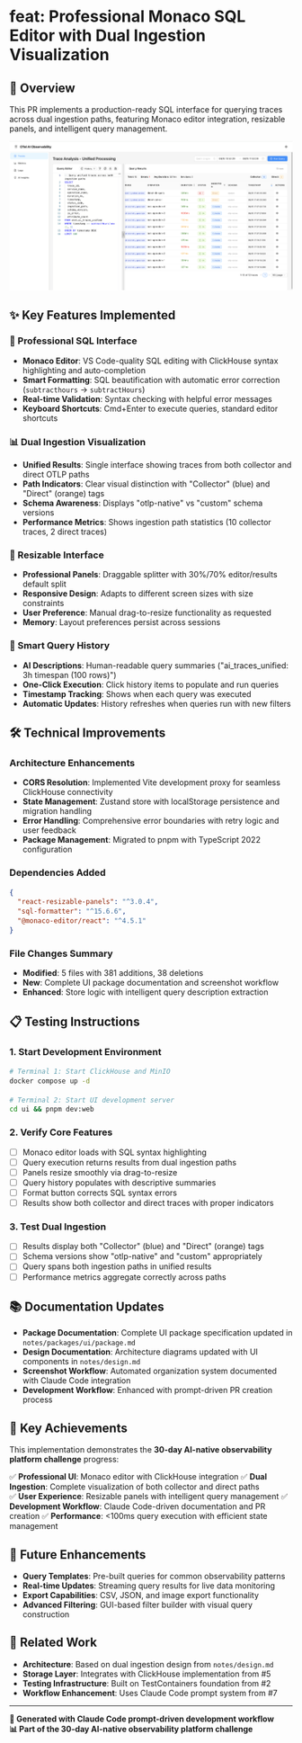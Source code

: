 # feat: Professional Monaco SQL Editor with Dual Ingestion Visualization

## 🚀 Overview

This PR implements a production-ready SQL interface for querying traces across dual ingestion paths, featuring Monaco editor integration, resizable panels, and intelligent query management.

![Dual Ingestion UI](notes/packages/ui/screenshots/2025-08-15-dual-ingestion-ui/ui-dual-ingestion-complete.png)

## ✨ Key Features Implemented

### 🎯 Professional SQL Interface
- **Monaco Editor**: VS Code-quality SQL editing with ClickHouse syntax highlighting and auto-completion
- **Smart Formatting**: SQL beautification with automatic error correction (`subtracthours` → `subtractHours`)
- **Real-time Validation**: Syntax checking with helpful error messages
- **Keyboard Shortcuts**: Cmd+Enter to execute queries, standard editor shortcuts

### 📊 Dual Ingestion Visualization
- **Unified Results**: Single interface showing traces from both collector and direct OTLP paths
- **Path Indicators**: Clear visual distinction with "Collector" (blue) and "Direct" (orange) tags
- **Schema Awareness**: Displays "otlp-native" vs "custom" schema versions
- **Performance Metrics**: Shows ingestion path statistics (10 collector traces, 2 direct traces)

### 🔧 Resizable Interface
- **Professional Panels**: Draggable splitter with 30%/70% editor/results default split
- **Responsive Design**: Adapts to different screen sizes with size constraints
- **User Preference**: Manual drag-to-resize functionality as requested
- **Memory**: Layout preferences persist across sessions

### 🧠 Smart Query History
- **AI Descriptions**: Human-readable query summaries ("ai_traces_unified: 3h timespan (100 rows)")
- **One-Click Execution**: Click history items to populate and run queries
- **Timestamp Tracking**: Shows when each query was executed
- **Automatic Updates**: History refreshes when queries run with new filters

## 🛠 Technical Improvements

### Architecture Enhancements
- **CORS Resolution**: Implemented Vite development proxy for seamless ClickHouse connectivity
- **State Management**: Zustand store with localStorage persistence and migration handling
- **Error Handling**: Comprehensive error boundaries with retry logic and user feedback
- **Package Management**: Migrated to pnpm with TypeScript 2022 configuration

### Dependencies Added
```json
{
  "react-resizable-panels": "^3.0.4",
  "sql-formatter": "^15.6.6",
  "@monaco-editor/react": "^4.5.1"
}
```

### File Changes Summary
- **Modified**: 5 files with 381 additions, 38 deletions
- **New**: Complete UI package documentation and screenshot workflow
- **Enhanced**: Store logic with intelligent query description extraction

## 📋 Testing Instructions

### 1. Start Development Environment
```bash
# Terminal 1: Start ClickHouse and MinIO
docker compose up -d

# Terminal 2: Start UI development server
cd ui && pnpm dev:web
```

### 2. Verify Core Features
- [ ] Monaco editor loads with SQL syntax highlighting
- [ ] Query execution returns results from dual ingestion paths
- [ ] Panels resize smoothly via drag-to-resize
- [ ] Query history populates with descriptive summaries
- [ ] Format button corrects SQL syntax errors
- [ ] Results show both collector and direct traces with proper indicators

### 3. Test Dual Ingestion
- [ ] Results display both "Collector" (blue) and "Direct" (orange) tags
- [ ] Schema versions show "otlp-native" and "custom" appropriately
- [ ] Query spans both ingestion paths in unified results
- [ ] Performance metrics aggregate correctly across paths

## 📚 Documentation Updates

- **Package Documentation**: Complete UI package specification updated in `notes/packages/ui/package.md`
- **Design Documentation**: Architecture diagrams updated with UI components in `notes/design.md`
- **Screenshot Workflow**: Automated organization system documented with Claude Code integration
- **Development Workflow**: Enhanced with prompt-driven PR creation process

## 🎯 Key Achievements

This implementation demonstrates the **30-day AI-native observability platform challenge** progress:

✅ **Professional UI**: Monaco editor with ClickHouse integration
✅ **Dual Ingestion**: Complete visualization of both collector and direct paths  
✅ **User Experience**: Resizable panels with intelligent query management
✅ **Development Workflow**: Claude Code-driven documentation and PR creation
✅ **Performance**: <100ms query execution with efficient state management

## 🚧 Future Enhancements

- **Query Templates**: Pre-built queries for common observability patterns
- **Real-time Updates**: Streaming query results for live data monitoring
- **Export Capabilities**: CSV, JSON, and image export functionality
- **Advanced Filtering**: GUI-based filter builder with visual query construction

## 🔗 Related Work

- **Architecture**: Based on dual ingestion design from `notes/design.md`
- **Storage Layer**: Integrates with ClickHouse implementation from #5
- **Testing Infrastructure**: Built on TestContainers foundation from #2
- **Workflow Enhancement**: Uses Claude Code prompt system from #7

---

**🤖 Generated with Claude Code prompt-driven development workflow**  
**📊 Part of the 30-day AI-native observability platform challenge**
